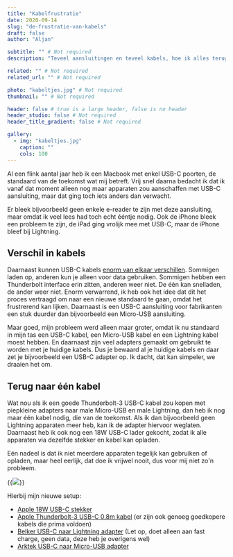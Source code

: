 ```yaml
---
title: "Kabelfrustratie"
date: 2020-09-14
slug: "de-frustratie-van-kabels"
draft: false
author: "Aljan"

subtitle: "" # Not required
description: "Teveel aansluitingen en teveel kabels, hoe ik alles terugbreng naar één kabel." # Not required

related: "" # Not required
related_url: "" # Not required

photo: "kabeltjes.jpg" # Not required
thumbnail: "" # Not required

header: false # true is a large header, false is no header
header_studio: false # Not required
header_title_gradient: false # Not required

gallery:
  - img: "kabeltjes.jpg"
    caption: ""
    cols: 100
---
```


Al een flink aantal jaar heb ik een Macbook met enkel USB-C poorten, de standaard van de toekomst wat mij betreft. Vrij snel daarna bedacht ik dat ik vanaf dat moment alleen nog maar apparaten zou aanschaffen met USB-C aansluiting, maar dat ging toch iets anders dan verwacht.

Er bleek bijvoorbeeld geen enkele e-reader te zijn met deze aansluiting, maar omdat ik veel lees had toch echt ééntje nodig. Ook de iPhone bleek een probleem te zijn, de iPad ging vrolijk mee met USB-C, maar de iPhone bleef bij Lightning.

## Verschil in kabels

Daarnaast kunnen USB-C kabels [enorm van elkaar verschillen](https://www.howtogeek.com/353410/3-problems-with-usb-c-you-need-to-know/). Sommigen laden op, anderen kun je alleen voor data gebruiken. Sommigen hebben een Thunderbolt interface erin zitten, anderen weer niet. De één kan snelladen, de ander weer niet. Enorm verwarrend, ik heb ook het idee dat dit het proces vertraagd om naar een nieuwe standaard te gaan, omdat het frustrerend kan lijken. Daarnaast is een USB-C aansluiting voor fabrikanten een stuk duurder dan bijvoorbeeld een Micro-USB aansluiting.

Maar goed, mijn probleem werd alleen maar groter, omdat ik nu standaard in mijn tas een USB-C kabel, een Micro-USB kabel en een Lightning kabel moest hebben. En daarnaast zijn veel adapters gemaakt om gebruikt te worden met je huidige kabels. Dus je bewaard al je huidige kabels en daar zet je bijvoorbeeld een USB-C adapter op. Ik dacht, dat kan simpeler, we draaien het om.

## Terug naar één kabel

Wat nou als ik een goede Thunderbolt-3 USB-C kabel zou kopen met piepkleine adapters naar male Micro-USB en male Lightning, dan heb ik nog maar één kabel nodig, die van de toekomst. Als ik dan bijvoorbeeld geen Lightning apparaten meer heb, kan ik de adapter hiervoor weglaten. Daarnaast heb ik ook nog een 18W USB-C lader gekocht, zodat ik alle apparaten via dezelfde stekker en kabel kan opladen.

Eén nadeel is dat ik niet meerdere apparaten tegelijk kan gebruiken of opladen, maar heel eerlijk, dat doe ik vrijwel nooit, dus voor mij niet zo'n probleem.

{{<image src="kabeltjes.jpg" caption="Kabelfrustratie">}}

Hierbij mijn nieuwe setup:

- [Apple 18W USB-C stekker](https://www.apple.com/nl/shop/product/MU7V2ZM/A/usb%E2%80%91c-lichtnetadapter-van-18-w)
- [Apple Thunderbolt-3 USB-C 0.8m kabel](https://www.apple.com/nl/shop/product/MQ4H2ZM/A/thunderbolt-3-kabel-van-08-m-usb‑c) (er zijn ook genoeg goedkopere kabels die prima voldoen)
- [Belker USB-C naar Lightning adapter](https://eu.belkertech.com/products/usb-c-to-lightning-adapter) (Let op, doet alleen aan fast charge, geen data, deze heb je overigens wel)
- [Arktek USB-C naar Micro-USB adapter](https://www.amazon.nl/gp/product/B071W8WQBD/ref=ppx_yo_dt_b_asin_title_o02_s00?ie=UTF8&psc=1)
